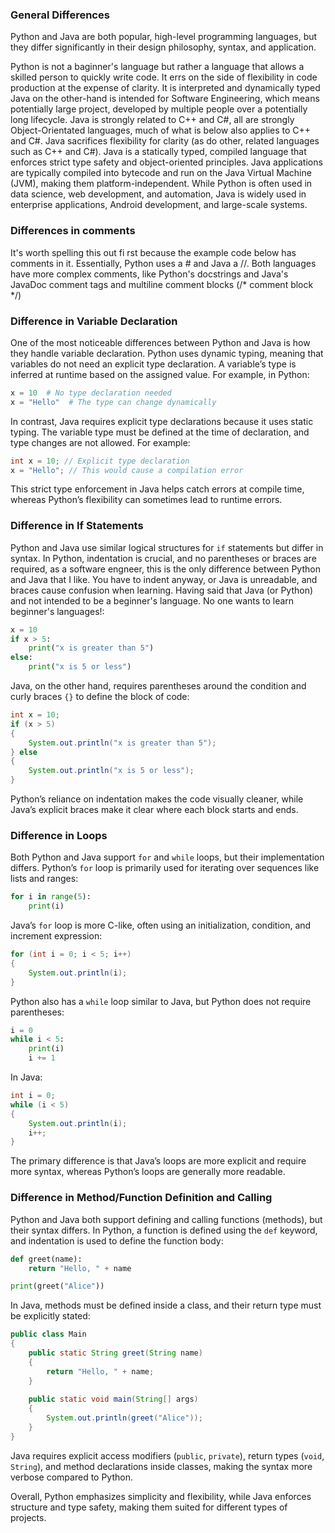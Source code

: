 ### General Differences
Python and Java are both 
popular, high-level 
programming languages, but 
they differ significantly 
in their design philosophy,
syntax, and application. 

Python is not a baginner's 
language but rather a 
language that allows a 
skilled person to quickly 
write code. It errs on the 
side of flexibility in 
code production at the 
expense of clarity. 
It is interpreted and 
dynamically typed
Java on the 
other-hand is intended for 
Software 
Engineering, which means 
potentially large project, 
developed by multiple 
people over a potentially 
long lifecycle. Java is strongly related to 
C++ and C#, all are strongly 
Object-Orientated languages, much of what is 
below also applies to C++ and C#. Java 
sacrifices flexibility for 
clarity (as do other, 
related languages such as 
C++ and C#). Java is a statically typed, compiled language that enforces strict type safety and object-oriented principles. Java applications are typically compiled into bytecode and run on the Java Virtual Machine (JVM), making them platform-independent. While Python is often used in data science, web development, and automation, Java is widely used in enterprise applications, Android development, and large-scale systems.

### Differences in comments
It's worth spelling this 
out fi rst because the 
example code below has 
comments in it. Essentially, Python uses a # 
and Java a //. Both languages have more 
complex comments, like Python's docstrings and 
Java's JavaDoc comment tags and multiline 
comment blocks (/* comment block */)
### Difference in Variable Declaration
One of the most 
noticeable differences between Python and Java is how they handle variable declaration. Python uses dynamic typing, meaning that variables do not need an explicit type declaration. A variable’s type is inferred at runtime based on the assigned value. For example, in Python:
```python
x = 10  # No type declaration needed
x = "Hello"  # The type can change dynamically
```
In contrast, Java requires explicit type declarations because it uses static typing. The variable type must be defined at the time of declaration, and type changes are not allowed. For example:
```java
int x = 10; // Explicit type declaration
x = "Hello"; // This would cause a compilation error
```
This strict type enforcement in Java helps catch errors at compile time, whereas Python’s flexibility can sometimes lead to runtime errors.

### Difference in If Statements
Python and Java use 
similar logical structures 
for `if` statements but 
differ in syntax. In 
Python, indentation is 
crucial, and no 
parentheses or braces are 
required, as a software 
engneer, this is the only 
difference between Python 
and Java that I like. You 
have to indent anyway, or 
Java is unreadable, and 
braces cause confusion 
when learning. Having said 
that Java (or Python) and 
not intended to be a 
beginner's language. No 
one wants to learn 
beginner's languages!:
```python
x = 10
if x > 5:
    print("x is greater than 5")
else:
    print("x is 5 or less")
```
Java, on the other hand, requires parentheses around the condition and curly braces `{}` to define the block of code:
```java
int x = 10;
if (x > 5) 
{
    System.out.println("x is greater than 5");
} else 
{
    System.out.println("x is 5 or less");
}
```
Python’s reliance on indentation makes the code visually cleaner, while Java’s explicit braces make it clear where each block starts and ends.

### Difference in Loops
Both Python and Java support `for` and `while` loops, but their implementation differs. Python’s `for` loop is primarily used for iterating over sequences like lists and ranges:
```python
for i in range(5):
    print(i)
```
Java’s `for` loop is more C-like, often using an initialization, condition, and increment expression:
```java
for (int i = 0; i < 5; i++) 
{
    System.out.println(i);
}
```
Python also has a `while` loop similar to Java, but Python does not require parentheses:
```python
i = 0
while i < 5:
    print(i)
    i += 1
```
In Java:
```java
int i = 0;
while (i < 5) 
{
    System.out.println(i);
    i++;
}
```
The primary difference is that Java’s loops are more explicit and require more syntax, whereas Python’s loops are generally more readable.

### Difference in Method/Function Definition and Calling
Python and Java both support defining and calling functions (methods), but their syntax differs. In Python, a function is defined using the `def` keyword, and indentation is used to define the function body:
```python
def greet(name):
    return "Hello, " + name

print(greet("Alice"))
```
In Java, methods must be defined inside a class, and their return type must be explicitly stated:
```java
public class Main 
{
    public static String greet(String name) 
    {
        return "Hello, " + name;
    }
    
    public static void main(String[] args) 
    {
        System.out.println(greet("Alice"));
    }
}
```
Java requires explicit access modifiers (`public`, `private`), return types (`void`, `String`), and method declarations inside classes, making the syntax more verbose compared to Python.

Overall, Python emphasizes simplicity and flexibility, while Java enforces structure and type safety, making them suited for different types of projects.
